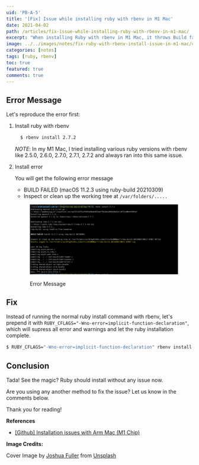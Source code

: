 ```yaml
---
uid: 'PB-A-5'
title: '[Fix] Issue while installing ruby with rbenv in M1 Mac'
date: 2021-04-02
path: /articles/fix-issue-while-installing-ruby-with-rbenv-in-m1-mac/
excerpt: "When installing Ruby with rbenv in M1 Mac, it throws Build fail error with message 'Inspect or clean up the working tree error ...' Today we will look at how we can resolve the error and install the ruby with rbenv in our M1 Mac."
image: ../../images/notes/fix-ruby-with-rbenv-install-issue-in-m1-mac/cover.webp
categories: [notes]
tags: [ruby, rbenv]
toc: true
featured: true
comments: true
---
```


## Error Message

Let's reproduce the error first:

1. Install ruby with rbenv

    ```cmd
      $ rbenv install 2.7.2
    ```

    _NOTE_: In my M1 Mac, I tried installing various ruby versions with rbenv like 2.5.0, 2.6.0, 2.7.0, 2.7.1, 2.7.2  and always ran into this same issue.

2. Install error

    You will get the following error message 

      - BUILD FAILED (macOS 11.2.3 using ruby-build 20210309)
      - Inspect or clean up the working tree at `/var/folders/.....`

      <figure>
        <div class="browser-frame">
          <img src="../../images/notes/fix-ruby-with-rbenv-install-issue-in-m1-mac/error-screenshot.png" alt="Screenshot of ruby installation error message">
        </div>
        <figcaption><p>Error Message</p></figcaption>
      </figure>

## Fix

Instead of running the normal ruby install command with rbenv, let's prepend it with `RUBY_CFLAGS="-Wno-error=implicit-function-declaration"`, which will supress all error and warnings and let the ruby installation complete.

```cmd
$ RUBY_CFLAGS="-Wno-error=implicit-function-declaration" rbenv install 2.5.0
```

## Conclusion

Tada! See the magic? Ruby should install without any issue now.

Are you using any another method to fix the issue? Let us know in the comments below. 

Thank you for reading!

**References**

- <a href="https://github.com/rbenv/ruby-build/issues/1691#issuecomment-753636901" target="_blank">[Github] Installation issues with Arm Mac (M1 Chip)</a>

**Image Credits:** 

Cover Image by <a href="https://unsplash.com/@joshuafuller?utm_source=unsplash&utm_medium=referral&utm_content=creditCopyText" target="_blank">Joshua Fuller</a> from <a href="https://unsplash.com/s/photos/ruby?utm_source=unsplash&utm_medium=referral&utm_content=creditCopyText" target="_blank">Unsplash</a>
